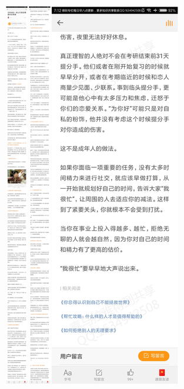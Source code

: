 ![](../../images/2017年11月/GX1125交际减法：别让烂朋友糟蹋你的青春.jpg)
![](../../images/2017年11月/GX1125交际减法：别让烂朋友糟蹋你的青春2.jpg)
![](../../images/2017年11月/GX1125交际减法：别让烂朋友糟蹋你的青春3.jpg)
